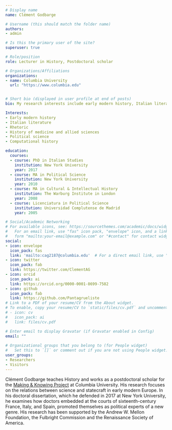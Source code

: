 ```yaml
---
# Display name
name: Clément Godbarge

# Username (this should match the folder name)
authors:
- admin

# Is this the primary user of the site?
superuser: true

# Role/position
role: Lecturer in History, Postdoctoral scholar

# Organizations/Affiliations
organizations:
- name: Columbia University
  url: "https://www.columbia.edu"


# Short bio (displayed in user profile at end of posts)
bio: My research interests include early modern history, Italian literature and the digital humanities.

Interests:
- Early modern history
- Italian literature
- Rhetoric
- History of medicine and allied sciences
- Political science
- Computational history

education:
  courses:
  - course: PhD in Italian Studies
    institution: New York University
    year: 2017
  - course: MA in Political Science
    institution: New York University
    year: 2010
  - course: MA in Cultural & Intellectual History 
    institution: The Warburg Institute in London
    year: 2008
  - course: Licenciatura in Political Science
    institution: Universidad Complutense de Madrid
    year: 2005

# Social/Academic Networking
# For available icons, see: https://sourcethemes.com/academic/docs/widgets/#icons
#   For an email link, use "fas" icon pack, "envelope" icon, and a link in the
#   form "mailto:your-email@example.com" or "#contact" for contact widget.
social:
- icon: envelope
  icon_pack: fas
  link: 'mailto:cag2187@columbia.edu'  # For a direct email link, use "mailto:test@example.org".
- icon: twitter
  icon_pack: fab
  link: https://twitter.com/ClementAG
- icon: orcid
  icon_pack: ai
  link: https://orcid.org/0000-0001-8699-7582
- icon: github
  icon_pack: fab
  link: https://github.com/Pantagrueliste
# Link to a PDF of your resume/CV from the About widget.
# To enable, copy your resume/CV to `static/files/cv.pdf` and uncomment the lines below.  
# - icon: cv
#   icon_pack: ai
#   link: files/cv.pdf

# Enter email to display Gravatar (if Gravatar enabled in Config)
email: ""
  
# Organizational groups that you belong to (for People widget)
#   Set this to `[]` or comment out if you are not using People widget.  
user_groups:
- Researchers
- Visitors
---
```


Clément Godbarge teaches History and works as a postdoctoral scholar for the [Making & Knowing Project](https://www.makingandknowing.org/) at Columbia University. His research focuses on the relations between science and statecraft in early modern Europe. In his doctoral dissertation, which he defended in 2017 at New York University, he examines how doctors embedded at the courts of sixteenth-century France, Italy, and Spain, promoted themselves as political experts of a new genre. 
His research has been supported by the Andrew W. Mellon Foundation, the Fulbright Commission and the Renaissance Society of America.
